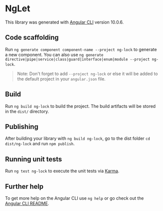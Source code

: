 # NgLet

This library was generated with [Angular CLI](https://github.com/angular/angular-cli) version 10.0.6.

## Code scaffolding

Run `ng generate component component-name --project ng-lock` to generate a new component. You can also use `ng generate directive|pipe|service|class|guard|interface|enum|module --project ng-lock`.
> Note: Don't forget to add `--project ng-lock` or else it will be added to the default project in your `angular.json` file. 

## Build

Run `ng build ng-lock` to build the project. The build artifacts will be stored in the `dist/` directory.

## Publishing

After building your library with `ng build ng-lock`, go to the dist folder `cd dist/ng-lock` and run `npm publish`.

## Running unit tests

Run `ng test ng-lock` to execute the unit tests via [Karma](https://karma-runner.github.io).

## Further help

To get more help on the Angular CLI use `ng help` or go check out the [Angular CLI README](https://github.com/angular/angular-cli/blob/master/README.md).
